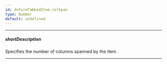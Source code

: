 ```yaml
---
id: dxFormTabbedItem.colSpan
type: Number
default: undefined
---
```

---
##### shortDescription
Specifies the number of columns spanned by the item.

---
